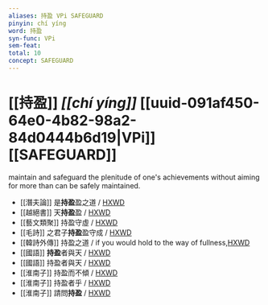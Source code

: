 ```yaml
---
aliases: 持盈 VPi SAFEGUARD
pinyin: chí yíng
word: 持盈
syn-func: VPi
sem-feat: 
total: 10
concept: SAFEGUARD 
---
```

# [[持盈]] *[[chí yíng]]*  [[uuid-091af450-64e0-4b82-98a2-84d0444b6d19|VPi]] [[SAFEGUARD]]
maintain and safeguard the plenitude of one's achievements without aiming for more than can be safely maintained.
 - [[潛夫論]] 是**持盈**盈之道 / [HXWD](https://hxwd.org/textview.html?location=CH1a0909_CHANT_002-6a.46)
 - [[越絕書]] 天**持盈**盈 / [HXWD](https://hxwd.org/textview.html?location=CH1c0892_CHANT_004-4a.6)
 - [[藝文類聚]] 持盈守虛 / [HXWD](https://hxwd.org/textview.html?location=CH7x2004_CHANT_047-9a.23)
 - [[毛詩]] 之君子**持盈**盈守成 / [HXWD](https://hxwd.org/textview.html?location=KR1c0001_tls_024-31a.4)
 - [[韓詩外傳]] 持盈之道 / if you would hold to the way of fullness,[HXWD](https://hxwd.org/textview.html?location=KR1c0066_tls_008-31a.12)
 - [[國語]] **持盈**者與天 / [HXWD](https://hxwd.org/textview.html?location=KR2e0001_tls_008-11a.12)
 - [[國語]] 持盈者與天 / [HXWD](https://hxwd.org/textview.html?location=KR2e0001_tls_008-13a.9)
 - [[淮南子]] 持盈而不傾 / [HXWD](https://hxwd.org/textview.html?location=KR3j0010_tls_001-29a.23)
 - [[淮南子]] 持盈者乎 / [HXWD](https://hxwd.org/textview.html?location=KR3j0010_tls_012-56a.16)
 - [[淮南子]] 請問**持盈** / [HXWD](https://hxwd.org/textview.html?location=KR3j0010_tls_012-56a.18)